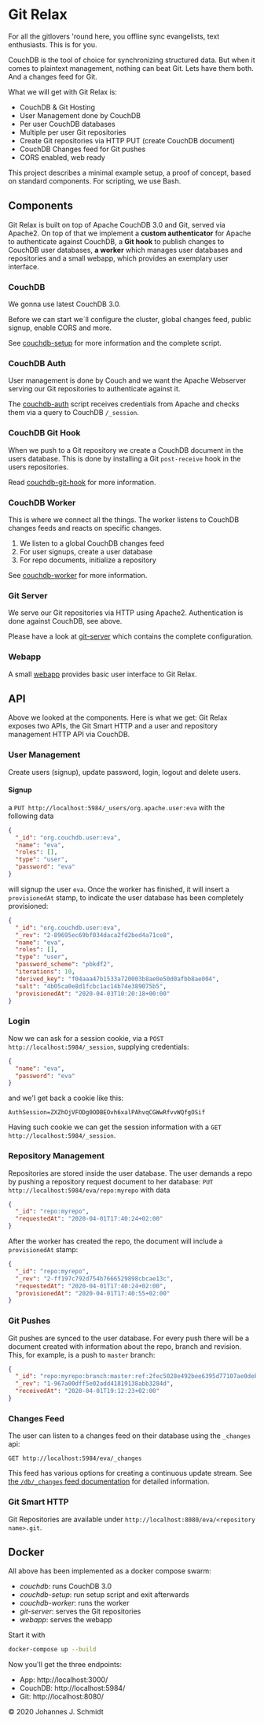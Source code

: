 # Git Relax
For all the gitlovers 'round here, you offline sync evangelists, text enthusiasts. This is for you.

CouchDB is the tool of choice for synchronizing structured data. But when it comes to plaintext management, nothing can beat Git. Lets have them both. And a changes feed for Git.

What we will get with Git Relax is:

* CouchDB & Git Hosting
* User Management done by CouchDB
* Per user CouchDB databases
* Multiple per user Git repositories
* Create Git repositories via HTTP PUT (create CouchDB document)
* CouchDB Changes feed for Git pushes
* CORS enabled, web ready

This project describes a minimal example setup, a proof of concept, based on standard components. For scripting, we use Bash.


## Components
Git Relax is built on top of Apache CouchDB 3.0 and Git, served via Apache2. On top of that we implement a **custom authenticator** for Apache to authenticate against CouchDB, a **Git hook** to publish changes to CouchDB user databases, **a worker** which manages user databases and repositories and a small webapp, which provides an exemplary user interface.


### CouchDB
We gonna use latest CouchDB 3.0.

Before we can start we´ll configure the cluster, global changes feed, public signup, enable CORS and more.

See [couchdb-setup](couchdb-setup) for more information and the complete script.


### CouchDB Auth
User management is done by Couch and we want the Apache Webserver serving our Git repositories to authenticate against it.

The [couchdb-auth](git-server/couchdb-auth) script receives credentials from Apache and checks them via a query to CouchDB `/_session`.


### CouchDB Git Hook
When we push to a Git repository we create a CouchDB document in the users database. This is done by installing a Git `post-receive` hook in the users repositories.

Read [couchdb-git-hook](git-server/couchdb-git-hook) for more information.


### CouchDB Worker
This is where we connect all the things. The worker listens to CouchDB changes feeds and reacts on specific changes.

1. We listen to a global CouchDB changes feed
1. For user signups, create a user database
1. For repo documents, initialize a repository

See [couchdb-worker](couchdb-worker) for more information.


### Git Server
We serve our Git repositories via HTTP using Apache2. Authentication is done against CouchDB, see above.

Please have a look at [git-server](git-server) which contains the complete configuration.


### Webapp
A small [webapp](webapp) provides basic user interface to Git Relax.



## API
Above we looked at the components. Here is what we get: Git Relax exposes two APIs, the Git Smart HTTP and a user and repository management HTTP API via CouchDB.

### User Management
Create users (signup), update password, login, logout and delete users.

#### Signup
a `PUT http://localhost:5984/_users/org.apache.user:eva` with the following data
```json
{
  "_id": "org.couchdb.user:eva",
  "name": "eva",
  "roles": [],
  "type": "user",
  "password": "eva"
}
```

will signup the user `eva`. Once the worker has finished, it will insert a `provisionedAt` stamp, to indicate the user database has been completely provisioned:
```json
{
  "_id": "org.couchdb.user:eva",
  "_rev": "2-89695ec69bf034daca2fd2bed4a71ce8",
  "name": "eva",
  "roles": [],
  "type": "user",
  "password_scheme": "pbkdf2",
  "iterations": 10,
  "derived_key": "f04aaa47b1533a720003b8ae0e50d0afbb8ae004",
  "salt": "4b05ca0e8d1fcbc1ac14b74e389075b5",
  "provisionedAt": "2020-04-03T10:20:18+00:00"
}
```

### Login
Now we can ask for a session cookie, via a `POST http://localhost:5984/_session`, supplying credentials:
```json
{
  "name": "eva",
  "password": "eva"
}
```

and we'l get back a cookie like this:

```
AuthSession=ZXZhOjVFODg0ODBEOvh6xalPAhvqCGWwRfvvWQfgOSif
```

Having such cookie we can get the session information with a `GET http://localhost:5984/_session`.


### Repository Management
Repositories are stored inside the user database. The user demands a repo by pushing a repository request document to her database: `PUT http://localhost:5984/eva/repo:myrepo` with data
```json
{
  "_id": "repo:myrepo",
  "requestedAt": "2020-04-01T17:40:24+02:00"
}
```

After the worker has created the repo, the document will include a `provisionedAt` stamp:
```json
{
  "_id": "repo:myrepo",
  "_rev": "2-ff197c792d754b7666529898cbcae13c",
  "requestedAt": "2020-04-01T17:40:24+02:00",
  "provisionedAt": "2020-04-01T17:40:55+02:00"
}
```

### Git Pushes
Git pushes are synced to the user database. For every push there will be a document created with information about the repo, branch and revision. This, for example, is a push to `master` branch:
```json
{
  "_id": "repo:myrepo:branch:master:ref:2fec5028e492bee6395d77107ae0debd3dd855f2",
  "_rev": "1-967a00dff5e02add41819138abb3284d",
  "receivedAt": "2020-04-01T19:12:23+02:00"
}
```


### Changes Feed
The user can listen to a changes feed on their database using the `_changes` api:
```
GET http://localhost:5984/eva/_changes
```

This feed has various options for creating a continuous update stream. See [the `/db/_changes` feed documentation](https://docs.couchdb.org/en/stable/api/database/changes.html) for detailed information.


### Git Smart HTTP
Git Repositories are available under `http://localhost:8080/eva/<repository name>.git`.


## Docker
All above has been implemented as a docker compose swarm:

* _couchdb_: runs CouchDB 3.0
* _couchdb-setup_: run setup script and exit afterwards
* _couchdb-worker_: runs the worker
* _git-server_: serves the Git repositories
* _webapp_: serves the webapp

Start it with

```sh
docker-compose up --build
```

Now you'll get the three endpoints:

* App: http://localhost:3000/
* CouchDB: http://localhost:5984/
* Git: http://localhost:8080/



© 2020 Johannes J. Schmidt
